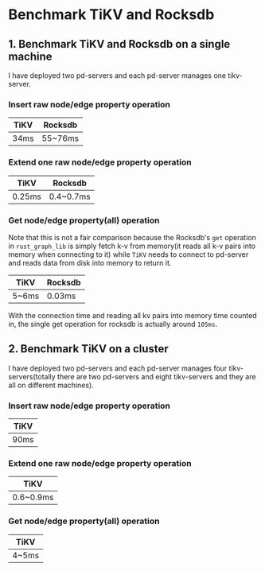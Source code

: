 # Benchmark TiKV and Rocksdb

## 1. Benchmark TiKV and Rocksdb on a single machine
I have deployed two pd-servers and each pd-server manages one tikv-server.

### Insert raw node/edge property operation 
|    TiKV     |     Rocksdb   |
|------------ |---------------|
|     34ms    |     55~76ms   |

### Extend one raw node/edge property operation
|  TiKV   |    Rocksdb      |
|---------|-----------------|
|  0.25ms |    0.4~0.7ms    |

### Get node/edge property(all) operation
Note that this is not a fair comparison because the Rocksdb's `get` operation in `rust_graph_lib` is simply fetch k-v from memory(it reads all k-v pairs into memory when connecting to it) while `TiKV` needs to connect to pd-server and reads data from disk into memory to return it.

|  TiKV  |    Rocksdb    |
|--------|---------------|
|  5~6ms |    0.03ms     |

With the connection time and reading all kv pairs into memory time counted in, the single get operation for rocksdb is actually around `105ms`.

## 2. Benchmark TiKV on a cluster
I have deployed two pd-servers and each pd-server manages four tikv-servers(totally there are two pd-servers and eight tikv-servers and they are all on different machines).

### Insert raw node/edge property operation 
|    TiKV     |   
|------------ |
|     90ms    | 

### Extend one raw node/edge property operation
|    TiKV    |
|------------|
|  0.6~0.9ms | 

### Get node/edge property(all) operation
|  TiKV  |
|--------|
|  4~5ms |

